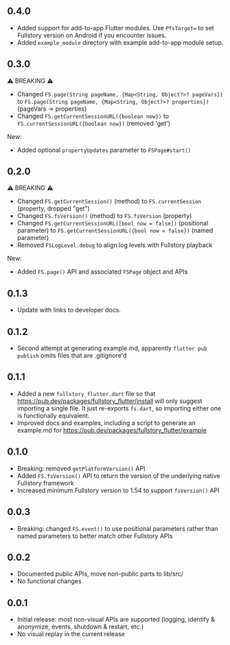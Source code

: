 ## 0.4.0

- Added support for add-to-app Flutter modules. Use `PfsTarget=` to set Fullstory version on Android if you encounter issues.
- Added `example_module` directory with example add-to-app module setup.

## 0.3.0

⚠️ BREAKING ⚠️

- Changed `FS.page(String pageName, {Map<String, Object?>? pageVars})` to `FS.page(String pageName, {Map<String, Object?>? properties})` (pageVars -> properties)
- Changed `FS.getCurrentSessionURL({boolean now})` to `FS.currentSessionURL({boolean now})` (removed 'get')

New:

- Added optional `propertyUpdates` parameter to `FSPage#start()`

## 0.2.0

⚠️ BREAKING ⚠️

- Changed `FS.getCurrentSession()` (method) to `FS.currentSession` (property, dropped "get")
- Changed `FS.fsVersion()` (method) to `FS.fsVersion` (property)
- Changed `FS.getCurrentSessionURL([bool now = false])` (positional parameter) to `FS.getCurrentSessionURL({bool now = false})` (named parameter)
- Removed `FSLogLevel.debug` to align log levels with Fullstory playback

New:

- Added `FS.page()` API and associated `FSPage` object and APIs

## 0.1.3

- Update with links to developer docs.

## 0.1.2

- Second attempt at generating example.md, apparently `flutter pub publish` omits files that are .gitignore'd

## 0.1.1

- Added a new `fullstory_flutter.dart` file so that https://pub.dev/packages/fullstory_flutter/install will only suggest importing a single file. It just re-exports `fs.dart`, so importing either one is functionally equivalent.
- Improved docs and examples, including a script to generate an example.md for https://pub.dev/packages/fullstory_flutter/example

## 0.1.0

- Breaking: removed `getPlatformVersion()` API
- Added `FS.fsVersion()` API to return the version of the underlying native Fullstory framework
- Increased minimum Fullstory version to 1.54 to support `fsVersion()` API

## 0.0.3

- Breaking: changed `FS.event()` to use positional parameters rather than named parameters to better match other Fullstory APIs

## 0.0.2

- Documented public APIs, move non-public parts to lib/src/
- No functional changes

## 0.0.1

- Initial release: most non-visual APIs are supported (logging, identify & anonymize, events, shutdown & restart, etc.)
- No visual replay in the current release
